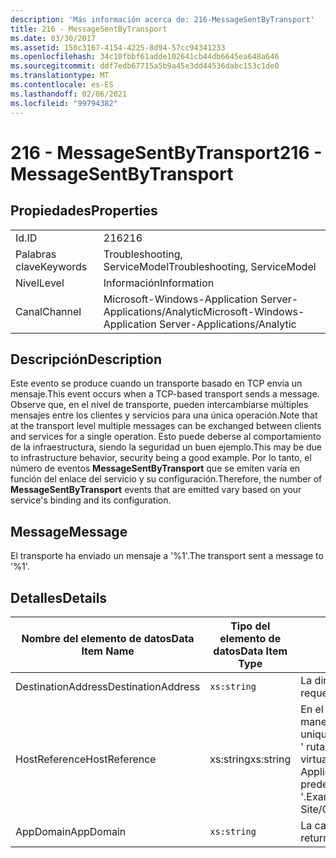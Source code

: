 ```yaml
---
description: 'Más información acerca de: 216-MessageSentByTransport'
title: 216 - MessageSentByTransport
ms.date: 03/30/2017
ms.assetid: 150c3167-4154-4225-8d94-57cc94341233
ms.openlocfilehash: 34c10fbbf61adde102641cb44db6645ea648a646
ms.sourcegitcommit: ddf7edb67715a5b9a45e3dd44536dabc153c1de0
ms.translationtype: MT
ms.contentlocale: es-ES
ms.lasthandoff: 02/06/2021
ms.locfileid: "99794382"
---
```

# <a name="216---messagesentbytransport"></a><span data-ttu-id="f8209-103">216 - MessageSentByTransport</span><span class="sxs-lookup"><span data-stu-id="f8209-103">216 - MessageSentByTransport</span></span>

## <a name="properties"></a><span data-ttu-id="f8209-104">Propiedades</span><span class="sxs-lookup"><span data-stu-id="f8209-104">Properties</span></span>  
  
|||  
|-|-|  
|<span data-ttu-id="f8209-105">Id.</span><span class="sxs-lookup"><span data-stu-id="f8209-105">ID</span></span>|<span data-ttu-id="f8209-106">216</span><span class="sxs-lookup"><span data-stu-id="f8209-106">216</span></span>|  
|<span data-ttu-id="f8209-107">Palabras clave</span><span class="sxs-lookup"><span data-stu-id="f8209-107">Keywords</span></span>|<span data-ttu-id="f8209-108">Troubleshooting, ServiceModel</span><span class="sxs-lookup"><span data-stu-id="f8209-108">Troubleshooting, ServiceModel</span></span>|  
|<span data-ttu-id="f8209-109">Nivel</span><span class="sxs-lookup"><span data-stu-id="f8209-109">Level</span></span>|<span data-ttu-id="f8209-110">Información</span><span class="sxs-lookup"><span data-stu-id="f8209-110">Information</span></span>|  
|<span data-ttu-id="f8209-111">Canal</span><span class="sxs-lookup"><span data-stu-id="f8209-111">Channel</span></span>|<span data-ttu-id="f8209-112">Microsoft-Windows-Application Server-Applications/Analytic</span><span class="sxs-lookup"><span data-stu-id="f8209-112">Microsoft-Windows-Application Server-Applications/Analytic</span></span>|  
  
## <a name="description"></a><span data-ttu-id="f8209-113">Descripción</span><span class="sxs-lookup"><span data-stu-id="f8209-113">Description</span></span>  

 <span data-ttu-id="f8209-114">Este evento se produce cuando un transporte basado en TCP envía un mensaje.</span><span class="sxs-lookup"><span data-stu-id="f8209-114">This event occurs when a TCP-based transport sends a message.</span></span> <span data-ttu-id="f8209-115">Observe que, en el nivel de transporte, pueden intercambiarse múltiples mensajes entre los clientes y servicios para una única operación.</span><span class="sxs-lookup"><span data-stu-id="f8209-115">Note that at the transport level multiple messages can be exchanged between clients and services for a single operation.</span></span> <span data-ttu-id="f8209-116">Esto puede deberse al comportamiento de la infraestructura, siendo la seguridad un buen ejemplo.</span><span class="sxs-lookup"><span data-stu-id="f8209-116">This may be due to infrastructure behavior, security being a good example.</span></span> <span data-ttu-id="f8209-117">Por lo tanto, el número de eventos **MessageSentByTransport** que se emiten varía en función del enlace del servicio y su configuración.</span><span class="sxs-lookup"><span data-stu-id="f8209-117">Therefore, the number of **MessageSentByTransport** events that are emitted vary based on your service's binding and its configuration.</span></span>  
  
## <a name="message"></a><span data-ttu-id="f8209-118">Message</span><span class="sxs-lookup"><span data-stu-id="f8209-118">Message</span></span>  

 <span data-ttu-id="f8209-119">El transporte ha enviado un mensaje a '%1'.</span><span class="sxs-lookup"><span data-stu-id="f8209-119">The transport sent a message to '%1'.</span></span>  
  
## <a name="details"></a><span data-ttu-id="f8209-120">Detalles</span><span class="sxs-lookup"><span data-stu-id="f8209-120">Details</span></span>  
  
|<span data-ttu-id="f8209-121">Nombre del elemento de datos</span><span class="sxs-lookup"><span data-stu-id="f8209-121">Data Item Name</span></span>|<span data-ttu-id="f8209-122">Tipo del elemento de datos</span><span class="sxs-lookup"><span data-stu-id="f8209-122">Data Item Type</span></span>|<span data-ttu-id="f8209-123">Descripción</span><span class="sxs-lookup"><span data-stu-id="f8209-123">Description</span></span>|  
|--------------------|--------------------|-----------------|  
|<span data-ttu-id="f8209-124">DestinationAddress</span><span class="sxs-lookup"><span data-stu-id="f8209-124">DestinationAddress</span></span>|`xs:string`|<span data-ttu-id="f8209-125">La dirección a la que se ha enviado el mensaje de solicitud.</span><span class="sxs-lookup"><span data-stu-id="f8209-125">The address that the request message was sent to.</span></span>|  
|<span data-ttu-id="f8209-126">HostReference</span><span class="sxs-lookup"><span data-stu-id="f8209-126">HostReference</span></span>|<span data-ttu-id="f8209-127">xs:string</span><span class="sxs-lookup"><span data-stu-id="f8209-127">xs:string</span></span>|<span data-ttu-id="f8209-128">En el caso de los servicios hospedados en web, este campo identifica de manera única el servicio en la jerarquía web.</span><span class="sxs-lookup"><span data-stu-id="f8209-128">For Web-hosted services, this field uniquely identifies the service in the Web hierarchy.</span></span> <span data-ttu-id="f8209-129">Su formato se define como ' ruta de acceso virtual de la aplicación de nombre de sitio web&#124;ruta de acceso virtual del servicio&#124;ServiceName '.</span><span class="sxs-lookup"><span data-stu-id="f8209-129">Its format is defined as 'Web Site Name Application Virtual Path&#124;Service Virtual Path&#124;ServiceName'.</span></span> <span data-ttu-id="f8209-130">Ejemplo: ' sitio web predeterminado/CalculatorApplication&#124;/CalculatorService.svc&#124;CalculatorService '.</span><span class="sxs-lookup"><span data-stu-id="f8209-130">Example: 'Default Web Site/CalculatorApplication&#124;/CalculatorService.svc&#124;CalculatorService'.</span></span>|  
|<span data-ttu-id="f8209-131">AppDomain</span><span class="sxs-lookup"><span data-stu-id="f8209-131">AppDomain</span></span>|`xs:string`|<span data-ttu-id="f8209-132">La cadena devuelta por AppDomain.CurrentDomain.FriendlyName.</span><span class="sxs-lookup"><span data-stu-id="f8209-132">The string returned by AppDomain.CurrentDomain.FriendlyName.</span></span>|
